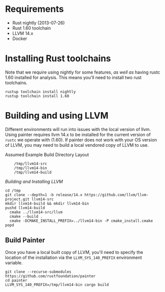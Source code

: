 # Requirements

- Rust nightly (2013-07-26)
- Rust 1.60 toolchain 
- LLVM 14.x
- Docker 

# Installing Rust toolchains
Note that we require using nightly for some features, *as well as* having rustc 1.60 installed for analysis. This means 
you'll need to install two rust toolchains.

```
rustup toolchain install nightly
rustup toolchain install 1.60
```

# Building and using LLVM

Different environments will run into issues with the local version of llvm. Using painter requires llvm 14.x to be installed
for the current version of `rustc` we operate with (1.60). If painter does not work with your OS version of LLVM,
you may need to build a local vendored copy of LLVM to use. 

Assumed Example Build Directory Layout
```
    /tmp/llvm14-src
    /tmp/llvm14-bin
    /tmp/llvm14-build
```

*Building and Installing LLVM*
```
cd /tmp
git clone --depth=1 -b release/14.x https://github.com/llvm/llvm-project.git llvm14-src
mkdir llvm14-build && mkdir llvm14-bin
pushd llvm14-build
  cmake ../llvm14-src/llvm
  cmake --build .
  cmake -DCMAKE_INSTALL_PREFIX=../llvm14-bin -P cmake_install.cmake
popd
```

## Build Painter

Once you have a local built copy of LLVM, you'll need to specify the location of the installation via 
the `LLVM_SYS_140_PREFIX` environment variable.

```
git clone --recurse-submodules https://github.com/rustfoundation/painter
cd painter
LLVM_SYS_140_PREFIX=/tmp/llvm14-bin cargo build
```